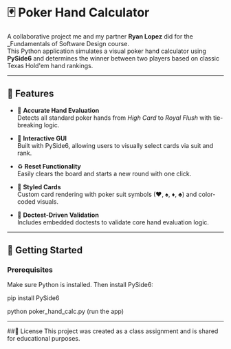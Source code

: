 # 🃏 Poker Hand Calculator

A collaborative project me and my partner **Ryan Lopez** did for the _Fundamentals of Software Design course.  
This Python application simulates a visual poker hand calculator using **PySide6** and determines the winner between two players based on classic Texas Hold'em hand rankings.

---

## 📌 Features

- 🧮 **Accurate Hand Evaluation**  
  Detects all standard poker hands from _High Card_ to _Royal Flush_ with tie-breaking logic.

- 🎴 **Interactive GUI**  
  Built with PySide6, allowing users to visually select cards via suit and rank.

- ♻️ **Reset Functionality**  
  Easily clears the board and starts a new round with one click.

- 🎨 **Styled Cards**  
  Custom card rendering with poker suit symbols (♥, ♠, ♦, ♣) and color-coded visuals.

- 🧪 **Doctest-Driven Validation**  
  Includes embedded doctests to validate core hand evaluation logic.

---

## 🚀 Getting Started

### Prerequisites

Make sure Python is installed. Then install PySide6:

pip install PySide6

python poker_hand_calc.py (run the app)

---
##📜 License
This project was created as a class assignment and is shared for educational purposes.

